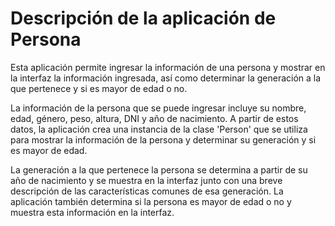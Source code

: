 # Descripción de la aplicación de Persona

Esta aplicación permite ingresar la información de una persona y mostrar en la interfaz la información ingresada, así como determinar la generación a la que pertenece y si es mayor de edad o no.

La información de la persona que se puede ingresar incluye su nombre, edad, género, peso, altura, DNI y año de nacimiento. A partir de estos datos, la aplicación crea una instancia de la clase 'Person' que se utiliza para mostrar la información de la persona y determinar su generación y si es mayor de edad.

La generación a la que pertenece la persona se determina a partir de su año de nacimiento y se muestra en la interfaz junto con una breve descripción de las características comunes de esa generación. La aplicación también determina si la persona es mayor de edad o no y muestra esta información en la interfaz.
